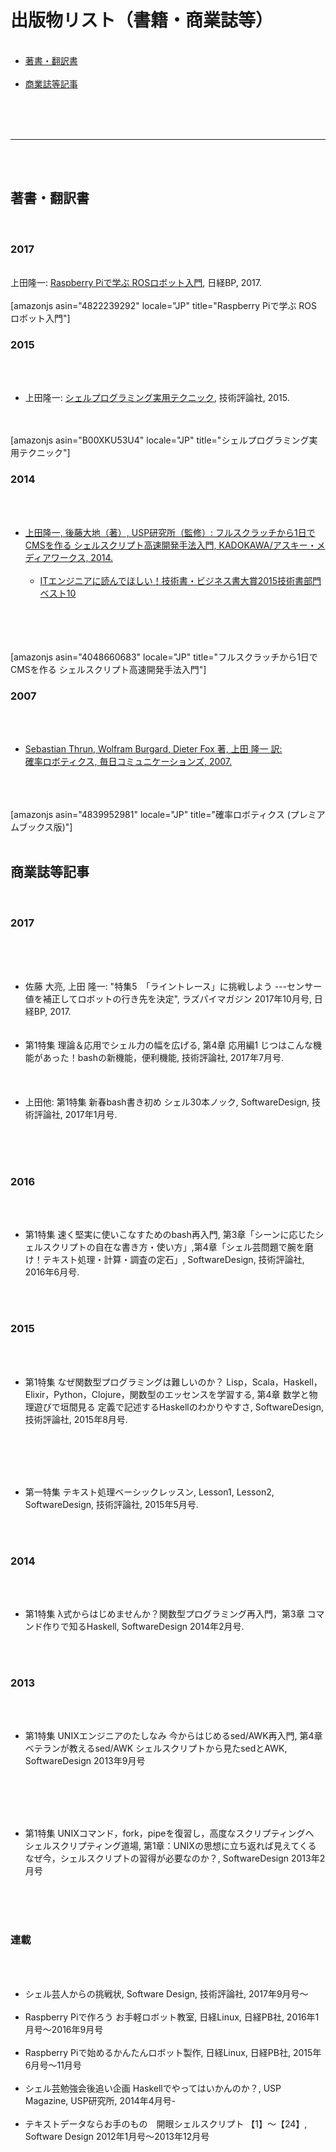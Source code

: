 # 出版物リスト（書籍・商業誌等）
<ul><br />
 	<li><a href="#books">著書・翻訳書</a></li><br />
 	<li><a href="#magazine">商業誌等記事</a></li><br />
</ul><br />
<br />
<hr /><br />
<br />
<h2><a name="books"></a>著書・翻訳書</h2><br />
<h3>2017</h3><br />
上田隆一: <a href="http://ec.nikkeibp.co.jp/item/books/261040.html" target="_blank" rel="noopener">Raspberry Piで学ぶ ROSロボット入門</a>, 日経BP, 2017.<br />
<br />
[amazonjs asin="4822239292" locale="JP" title="Raspberry Piで学ぶ ROSロボット入門"]<br />
<h3>2015</h3><br />
<ul><br />
 	<li>上田隆一: <a href="http://gihyo.jp/book/2015/978-4-7741-7344-3" target="_blank" rel="noopener">シェルプログラミング実用テクニック</a>, 技術評論社, 2015.</li><br />
</ul><br />
[amazonjs asin="B00XKU53U4" locale="JP" title="シェルプログラミング実用テクニック"]<br />
<h3>2014</h3><br />
<ul><br />
 	<li><a href="http://blog.ueda.asia/?page_id=3237" target="_blank" rel="noopener">上田隆一, 後藤大地（著）, USP研究所（監修）: フルスクラッチから1日でCMSを作る シェルスクリプト高速開発手法入門, KADOKAWA/アスキー・メディアワークス, 2014. </a><br />
<ul><br />
 	<li><a href="http://www.shoeisha.co.jp/campaign/award/result" target="_blank" rel="noopener">ITエンジニアに読んでほしい！技術書・ビジネス書大賞2015技術書部門ベスト10</a></li><br />
</ul><br />
</li><br />
</ul><br />
[amazonjs asin="4048660683" locale="JP" title="フルスクラッチから1日でCMSを作る シェルスクリプト高速開発手法入門"]<br />
<h3>2007</h3><br />
<ul><br />
 	<li><a href="https://book.mynavi.jp/ec/products/detail/id=37337">Sebastian Thrun, Wolfram Burgard, Dieter Fox 著, 上田 隆一 訳:<br />
確率ロボティクス, 毎日コミュニケーションズ, 2007.</a></li><br />
</ul><br />
<br />
[amazonjs asin="4839952981" locale="JP" title="確率ロボティクス (プレミアムブックス版)"]<br />
<br />
<h2><a name="magazine"></a>商業誌等記事</h2><br />
<h3>2017</h3><br />
<br />
<ul><br />
 	<li>佐藤 大亮, 上田 隆一: "特集5　「ライントレース」に挑戦しよう ---センサー値を補正してロボットの行き先を決定", ラズパイマガジン 2017年10月号, 日経BP, 2017.</li><br />
<br />
 	<li>第1特集 理論＆応用でシェル力の幅を広げる, 第4章 応用編1 じつはこんな機能があった！bashの新機能，便利機能, 技術評論社, 2017年7月号.</li><br />
<br />
<br />
 	<li>上田他: 第1特集 新春bash書き初め シェル30本ノック, SoftwareDesign, 技術評論社, 2017年1月号.</li><br />
</ul><br />
<br />
<h3>2016</h3><br />
<ul><br />
 	<li>第1特集 速く堅実に使いこなすためのbash再入門, 第3章「シーンに応じたシェルスクリプトの自在な書き方・使い方」,第4章「シェル芸問題で腕を磨け！テキスト処理・計算・調査の定石」, SoftwareDesign, 技術評論社, 2016年6月号.</li><br />
</ul><br />
<h3>2015</h3><br />
<ul><br />
 	<li>第1特集 なぜ関数型プログラミングは難しいのか？ Lisp，Scala，Haskell，Elixir，Python，Clojure，関数型のエッセンスを学習する, 第4章 数学と物理遊びで垣間見る 定義で記述するHaskellのわかりやすさ, SoftwareDesign, 技術評論社, 2015年8月号.</li><br />
</ul><br />
&nbsp;<br />
<ul><br />
 	<li>第一特集 テキスト処理ベーシックレッスン, Lesson1, Lesson2, SoftwareDesign, 技術評論社, 2015年5月号.</li><br />
</ul><br />
<h3>2014</h3><br />
<ul><br />
 	<li>第1特集 λ式からはじめませんか？関数型プログラミング再入門，第3章 コマンド作りで知るHaskell, SoftwareDesign 2014年2月号.</li><br />
</ul><br />
<h3>2013</h3><br />
<ul><br />
 	<li>第1特集 UNIXエンジニアのたしなみ 今からはじめるsed/AWK再入門, 第4章 ベテランが教えるsed/AWK シェルスクリプトから見たsedとAWK, SoftwareDesign 2013年9月号</li><br />
</ul><br />
&nbsp;<br />
<ul><br />
 	<li>第1特集 UNIXコマンド，fork，pipeを復習し，高度なスクリプティングへ　シェルスクリプティング道場, 第1章：UNIXの思想に立ち返れば見えてくる　なぜ今，シェルスクリプトの習得が必要なのか？, SoftwareDesign 2013年2月号</li><br />
</ul><br />
&nbsp;<br />
<h3>連載</h3><br />
<ul><br />
 	<li>シェル芸人からの挑戦状, Software Design, 技術評論社, 2017年9月号〜</li><br />
 	<li>Raspberry Piで作ろう お手軽ロボット教室, 日経Linux, 日経PB社, 2016年1月号〜2016年9月号</li><br />
 	<li>Raspberry Piで始めるかんたんロボット製作, 日経Linux, 日経PB社, 2015年6月号〜11月号</li><br />
 	<li>シェル芸勉強会後追い企画 Haskellでやってはいかんのか？, USP Magazine, USP研究所, 2014年4月号-</li><br />
 	<li>テキストデータならお手のもの　開眼シェルスクリプト 【1】〜【24】, Software Design 2012年1月号〜2013年12月号</li><br />
</ul>
